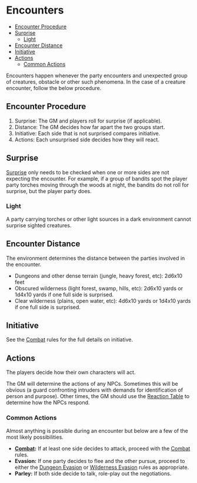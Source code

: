 # Encounters
- [Encounter Procedure](#encounter-procedure)
- [Surprise](#surprise)
	- [Light](#light)
- [Encounter Distance](#encounter-distance)
- [Initiative](#initiative)
- [Actions](#actions)
	- [Common Actions](#common-actions)

Encounters happen whenever the party encounters and unexpected group of creatures, obstacle or other such phenomena.  In the case of a creature encounter, follow the below procedure.

## Encounter Procedure
1. Surprise: The GM and players roll for surprise (if applicable).
2. Distance: The GM decides how far apart the two groups start.
3. Initiative: Each side that is not surprised compares initiative.
4. Actions: Each unsurprised side decides how they will react.

## Surprise
[Surprise](Combat.md#Surprise) only needs to be checked when one or more sides are not expecting the encounter.  For example, if a group of bandits spot the player party torches moving through the woods at night, the bandits do not roll for surprise, but the player party does.

### Light
A party carrying torches or other light sources in a dark environment cannot surprise sighted creatures.

## Encounter Distance
The environment determines the distance between the parties involved in the encounter.
- Dungeons and other dense terrain (jungle, heavy forest, etc): 2d6x10 feet
- Obscured wilderness (light forest, swamp, hills, etc): 2d6x10 yards or 1d4x10 yards if one full side is surprised.
- Clear wilderness (plains, open water, etc): 4d6x10 yards or 1d4x10 yards if one full side is surprised.

## Initiative
See the [Combat](Combat.md#initiative) rules for the full details on initiative.

## Actions
The players decide how their own characters will act.

The GM will determine the actions of any NPCs.  Sometimes this will be obvious (a guard confronting intruders with demands for identification of person and purpose).  Other times, the GM should use the [Reaction Table](CoreRules.md#charisma%20and%20reactions) to determine how the NPCs respond.

### Common Actions
Almost anything is possible during an encounter but below are a few of the most likely possibilities.
- **[Combat](Combat.md):** If at least one side decides to attack, proceed with the [Combat](Combat.md) rules.
- **Evasion:** If one party decides to flee and the other pursue, proceed to either the [Dungeon Evasion](Dungeoneering.md#evasion%20and%20pursuit) or [Wilderness Evasion](WildernessExploration.md#evasion%20and%20pursuit) rules as appropriate.
- **Parley:** If both side decide to talk, role-play out the negotiations.
